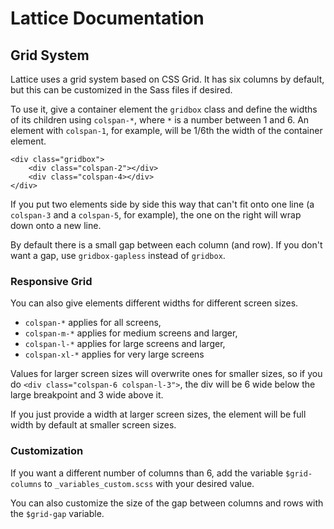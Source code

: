 # Lattice Documentation

## Grid System

Lattice uses a grid system based on CSS Grid. It has six columns by default, but this can be customized in the Sass files if desired. 

To use it, give a container element the `gridbox` class and define the widths of its children using `colspan-*`, where `*` is a number between 1 and 6. An element with `colspan-1`, for example, will be 1/6th the width of the container element.

```
<div class="gridbox">
    <div class="colspan-2"></div>
    <div class="colspan-4></div>
</div>
```

If you put two elements side by side this way that can't fit onto one line (a `colspan-3` and a `colspan-5`, for example), the one on the right will wrap down onto a new line. 

By default there is a small gap between each column (and row). If you don't want a gap, use `gridbox-gapless` instead of `gridbox`.

### Responsive Grid

You can also give elements different widths for different screen sizes. 

* `colspan-*` applies for all screens,
* `colspan-m-*` applies for medium screens and larger, 
* `colspan-l-*` applies for large screens and larger,
* `colspan-xl-*` applies for very large screens

Values for larger screen sizes will overwrite ones for smaller sizes, so if you do `<div class="colspan-6 colspan-l-3">`, the div will be 6 wide below the large breakpoint and 3 wide above it.

If you just provide a width at larger screen sizes, the element will be full width by default at smaller screen sizes.

### Customization

If you want a different number of columns than 6, add the variable `$grid-columns` to `_variables_custom.scss` with your desired value. 

You can also customize the size of the gap between columns and rows with the `$grid-gap` variable.